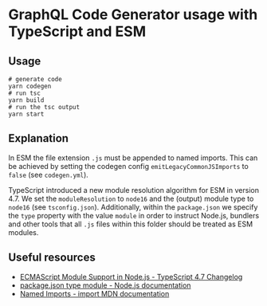 # GraphQL Code Generator usage with TypeScript and ESM

## Usage

```
# generate code
yarn codegen
# run tsc
yarn build
# run the tsc output
yarn start
```

## Explanation

In ESM the file extension `.js` must be appended to named imports. This can be achieved by setting
the codegen config `emitLegacyCommonJSImports` to `false` (see `codegen.yml`).

TypeScript introduced a new module resolution algorithm for ESM in version 4.7. We set the
`moduleResolution` to `node16` and the (output) module type to `node16` (see `tsconfig.json`).
Additionally, within the `package.json` we specify the `type` property with the value `module` in
order to instruct Node.js, bundlers and other tools that all `.js` files within this folder should
be treated as ESM modules.

## Useful resources

- [ECMAScript Module Support in Node.js - TypeScript 4.7 Changelog](https://devblogs.microsoft.com/typescript/announcing-typescript-4-7/#ecmascript-module-support-in-node-js)
- [package.json type module - Node.js documentation](https://nodejs.org/api/packages.html#type)
- [Named Imports - import MDN documentation](https://developer.mozilla.org/en-US/docs/Web/JavaScript/Reference/Statements/import#named_import)
